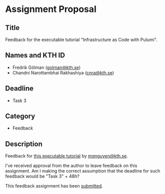 # Assignment Proposal

## Title

Feedback for the executable tutorial "Infrastructure as Code with Pulumi".

## Names and KTH ID

- Fredrik Gölman (golman@kth.se)
- Chandni Narottambhai Rakhashiya (cnra@kth.se)

## Deadline

- Task 3

## Category

- Feedback

## Description

Feedback for [this executable tutorial](https://github.com/KTH/devops-course/tree/2024/contributions/executable-tutorial/mqnguyen) by mqnguyen@kth.se.

I've received approval from the author to leave feedback on this assignment. Am I making the correct assumption that the deadline for such feedback would be "Task 3" + 48h?

This feedback assignment has been [submitted](https://github.com/KTH/devops-course/pull/2540#issuecomment-2419590447).